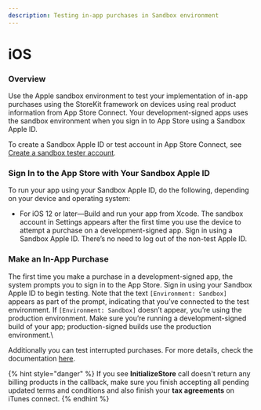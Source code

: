 ```yaml
---
description: Testing in-app purchases in Sandbox environment
---
```


# iOS

### Overview

Use the Apple sandbox environment to test your implementation of in-app purchases using the StoreKit framework on devices using real product information from App Store Connect. Your development-signed apps uses the sandbox environment when you sign in to App Store using a Sandbox Apple ID.

To create a Sandbox Apple ID or test account in App Store Connect, see [Create a sandbox tester account](https://help.apple.com/app-store-connect/#/dev8b997bee1).

### Sign In to the App Store with Your Sandbox Apple ID

To run your app using your Sandbox Apple ID, do the following, depending on your device and operating system:

* For iOS 12 or later—Build and run your app from Xcode. The sandbox account in Settings appears after the first time you use the device to attempt a purchase on a development-signed app. Sign in using a Sandbox Apple ID. There’s no need to log out of the non-test Apple ID.

### Make an In-App Purchase

The first time you make a purchase in a development-signed app, the system prompts you to sign in to the App Store. Sign in using your Sandbox Apple ID to begin testing. Note that the text `[Environment: Sandbox]` appears as part of the prompt, indicating that you’ve connected to the test environment. If `[Environment: Sandbox]` doesn’t appear, you’re using the production environment. Make sure you’re running a development-signed build of your app; production-signed builds use the production environment.\


Additionally you can test interrupted purchases. For more details, check the documentation [here](https://help.apple.com/app-store-connect/#/dev7e89e149d?sub=dev55ecec74d).

{% hint style="danger" %}
If you see **InitializeStore** call doesn't return any billing products in the callback, make sure you finish accepting all pending updated terms and conditions and also finish your **tax agreements** on iTunes connect.
{% endhint %}

